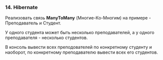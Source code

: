 ### 14. Hibernate

Реализовать связь **ManyToMany** (Многие-Ко-Многим) на примере - Преподаватель и Студент.

У одного студента может быть несколько преподавателей, а у одного преподавателя - несколько студентов.

В консоль вывести всех преподователей по конкретному студенту и наоборот, по конкретному преподавателю вывести всех его студентов.
